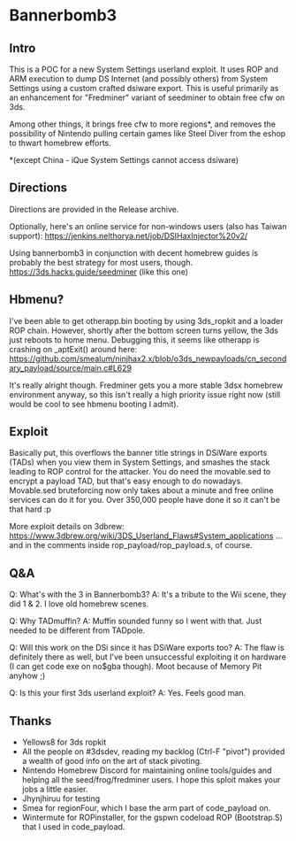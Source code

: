 # Bannerbomb3

## Intro

This is a POC for a new System Settings userland exploit. 
It uses ROP and ARM execution to dump DS Internet (and possibly others) from System Settings using a custom crafted dsiware export.
This is useful primarily as an enhancement for "Fredminer" variant of seedminer to obtain free cfw on 3ds.

Among other things, it brings free cfw to more regions*, and removes the possibility of Nintendo pulling certain games like Steel Diver from the eshop to thwart homebrew efforts.

*(except China - iQue System Settings cannot access dsiware)

## Directions 

Directions are provided in the Release archive.

Optionally, here's an online service for non-windows users (also has Taiwan support):
https://jenkins.nelthorya.net/job/DSIHaxInjector%20v2/

Using bannerbomb3 in conjunction with decent homebrew guides is probably the best strategy for most users, though.
https://3ds.hacks.guide/seedminer (like this one)

## Hbmenu? 

I've been able to get otherapp.bin booting by using 3ds_ropkit and a loader ROP chain. However, shortly after the bottom screen turns yellow, the 3ds just reboots to home menu.
Debugging this, it seems like otherapp is crashing on _aptExit() around here:
https://github.com/smealum/ninjhax2.x/blob/o3ds_newpayloads/cn_secondary_payload/source/main.c#L629

It's really alright though. Fredminer gets you a more stable 3dsx homebrew environment anyway, so this isn't really a high priority issue right now (still would be cool to see hbmenu booting I admit).

## Exploit 

Basically put, this overflows the banner title strings in DSiWare exports (TADs) when you view them in System Settings, and smashes the stack leading to ROP control for the attacker.
You do need the movable.sed to encrypt a payload TAD, but that's easy enough to do nowadays. Movable.sed bruteforcing now only takes about a minute and free online services can do it for you. Over 350,000 people have done it so it can't be that hard :p

More exploit details on 3dbrew:
https://www.3dbrew.org/wiki/3DS_Userland_Flaws#System_applications
... and in the comments inside rop_payload/rop_payload.s, of course.

## Q&A 

Q: What's with the 3 in Bannerbomb3?
A: It's a tribute to the Wii scene, they did 1 & 2. I love old homebrew scenes.

Q: Why TADmuffin?
A: Muffin sounded funny so I went with that. Just needed to be different from TADpole.

Q: Will this work on the DSi since it has DSiWare exports too?
A: The flaw is definitely there as well, but I've been unsuccessful exploiting it on hardware (I can get code exe on no$gba though). Moot because of Memory Pit anyhow ;)

Q: Is this your first 3ds userland exploit?
A: Yes. Feels good man.

## Thanks 

- Yellows8 for 3ds ropkit
- All the people on #3dsdev, reading my backlog (Ctrl-F "pivot") provided a wealth of good info on the art of stack pivoting.
- Nintendo Homebrew Discord for maintaining online tools/guides and helping all the seed/frog/fredminer users. I hope this sploit makes your jobs a little easier.
- Jhynjhiruu for testing
- Smea for regionFour, which I base the arm part of code_payload on.
- Wintermute for ROPinstaller, for the gspwn codeload ROP (Bootstrap.S) that I used in code_payload.
